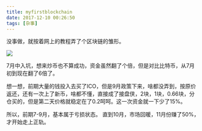 ```yaml
---
title: myfirstblockchain
date: 2017-12-10 00:26:50
tags: [杂事]
---
```

没事做，就按着网上的教程弄了个区块链的雏形。

<!-- more -->

![](http://ww1.sinaimg.cn/large/7e6acf38gy1fmbbgaktnsj20h40huq38.jpg)

7月中入坑，想来炒币也不算成功，资金虽然翻了个倍，但是对比比特币，从7月初到现在翻了6倍了。

想一想，前期大量的钱投入去买了ICO，但是9月政策下来，啥都没弄到，按原价返还，还有一次上了新币，啥都不懂，直接成了接盘侠，2块，1块，0.66块，分仓买的，但是第二天价格就稳定在了0.2呵呵。这一次资金就一下少了15%。

所以，前期7-9月，基本属于亏损状态。
直到10月，市场回暖，11月份赚了50%，才开始走上正轨。
